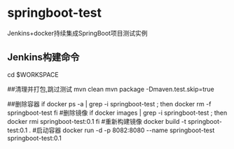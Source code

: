 # springboot-test
Jenkins+docker持续集成SpringBoot项目测试实例

Jenkins构建命令
---------------
cd $WORKSPACE

##清理并打包,跳过测试
mvn clean
mvn package -Dmaven.test.skip=true  

##删除容器
if docker ps -a | grep -i springboot-test ; then
	docker rm -f springboot-test
fi
#删除镜像
if docker images | grep -i springboot-test ; then
	docker rmi springboot-test:0.1
fi
#重新构建镜像
docker build -t springboot-test:0.1 .
#启动容器
docker run -d -p 8082:8080 --name springboot-test springboot-test:0.1

```
